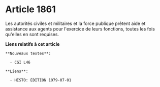 # Article 1861

Les autorités civiles et militaires et la force publique prêtent aide et assistance aux agents pour l'exercice de leurs
fonctions, toutes les fois qu'elles en sont requises.

**Liens relatifs à cet article**

	**Nouveaux textes**:

	  - CGI L46

	**Liens**:

	  - HISTO: EDITION 1979-07-01
